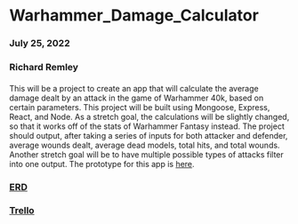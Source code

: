 # Warhammer_Damage_Calculator
### July 25, 2022
### Richard Remley

#### 
This will be a project to create an app that will calculate the average damage dealt by an attack in the game of Warhammer 40k, based on certain parameters. This project will be built using Mongoose, Express, React, and Node. As a stretch goal, the calculations will be slightly changed, so that it works off of the stats of Warhammer Fantasy instead.  The project should output, after taking a series of inputs for both attacker and defender, average wounds dealt, average dead models, total hits, and total wounds. Another stretch goal will be to have multiple possible types of attacks filter into one output. The prototype for this app is [here](https://www.mathhammer8thed.com/web/). 

### [ERD](https://app.diagrams.net/#HAmerican-Cossack%2FWarhammer_Damage_Calculator%2Fmain%2FWarhammer)

### [Trello](https://trello.com/b/ap0NPbrw/warhammer-calc)
